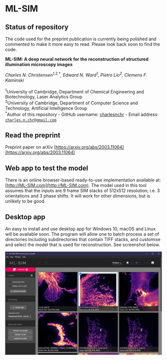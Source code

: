 # ML-SIM

## Status of repository
The code used for the preprint publication is currently being polished and commented to make it more easy to read. Please look back soon to find the code.

**ML-SIM: A deep neural network for the reconstruction of structured illumination microscopy images**

_Charles N. Christensen<sup>1,2,*</sup>, Edward N. Ward<sup>1</sup>, Pietro Lio<sup>2</sup>, Clemens F. Kaminski_</br></br>
<sup>1</sup>University of Cambridge, Department of Chemical Engineering and Biotechnology, Laser Analytics Group</br>
<sup>2</sup>University of Cambridge, Department of Computer Science and Technology, Artificial Intelligence Group</br>
<sup> *</sup>Author of this repository - GitHub username: [charlesnchr](http://github.com/charlesnchr) - Email address: <code>charles.n.chr@gmail.com</code>

## Read the preprint
Preprint paper on arXiv [https://arxiv.org/abs/2003.11064](https://arxiv.org/abs/2003.11064) 


## Web app to test the model
There is an online browser-based ready-to-use implementation available at:
[http://ML-SIM.com](http://ML-SIM.com). The model used in this tool assumes that the inputs are 9 frame SIM stacks of 512x512 resolution; i.e. 3 orientations and 3 phase shifts. It will work for other dimensions, but is unlikely to be good.

## Desktop app
An easy to install and use desktop app for Windows 10, macOS and Linux will be available soon. The program will allow one to batch process a set of directories including subdirectories that contain TIFF stacks, and customise and select the model that is used for reconstruction. See screenshot below.

<img src="fig/screenshot 20200511.jpg">
